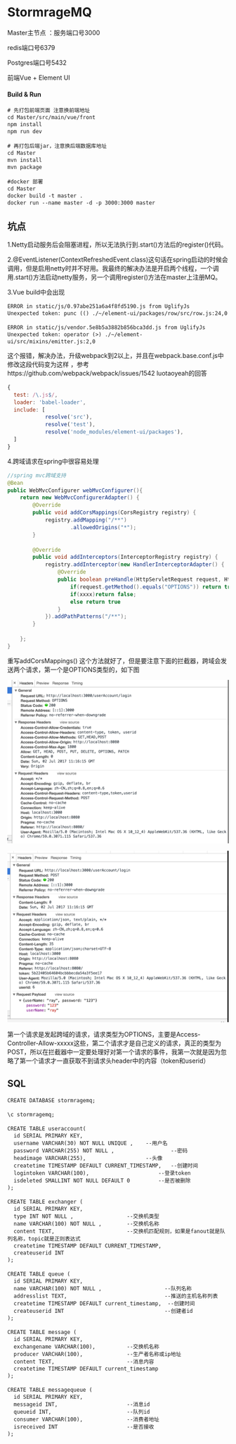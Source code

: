 # StormrageMQ
Master主节点 ：服务端口号3000

redis端口号6379

Postgres端口号5432

前端Vue + Element UI

#### Build & Run

```shell
# 先打包前端页面 注意换前端地址
cd Master/src/main/vue/front
npm install
npm run dev

# 再打包后端jar，注意换后端数据库地址
cd Master
mvn install 
mvn package

#docker 部署
cd Master
docker build -t master .
docker run --name master -d -p 3000:3000 master
```

## 坑点

1.Netty启动服务后会阻塞进程，所以无法执行到.start()方法后的register()代码。

2.@EventListener(ContextRefreshedEvent.class)这句话在spring启动的时候会调用，但是启用netty时并不好用。我最终的解决办法是开启两个线程，一个调用.start()方法启动netty服务，另一个调用register()方法在master上注册MQ。

3.Vue build中会出现

```
ERROR in static/js/0.97abe251a6a4f8fd5190.js from UglifyJs
Unexpected token: punc (() ./~/element-ui/packages/row/src/row.js:24,0

ERROR in static/js/vendor.5e8b5a3882b856bca3dd.js from UglifyJs
Unexpected token: operator (>) ./~/element-ui/src/mixins/emitter.js:2,0
```

这个报错，解决办法，升级webpack到2以上，并且在webpack.base.conf.js中修改这段代码变为这样 ，参考https://github.com/webpack/webpack/issues/1542  luotaoyeah的回答

```js
{
  test: /\.js$/,
  loader: 'babel-loader',
  include: [
  			resolve('src'), 
  			resolve('test'), 
  			resolve('node_modules/element-ui/packages'), 											resolve('node_modules/element-ui/src')
  ]
}
```

4.跨域请求在spring中很容易处理

```java
//spring mvc跨域支持
@Bean
public WebMvcConfigurer webMvcConfigurer(){
    return new WebMvcConfigurerAdapter() {
        @Override
        public void addCorsMappings(CorsRegistry registry) {
            registry.addMapping("/**")
                    .allowedOrigins("*");
        }

        @Override
        public void addInterceptors(InterceptorRegistry registry) {
            registry.addInterceptor(new HandlerInterceptorAdapter() {
                @Override
                public boolean preHandle(HttpServletRequest request, HttpServletResponse response, Object handler) throws Exception {
                    if(request.getMethod().equals("OPTIONS")) return true;      //跨域的请求
                    if(xxxx)return false;
                    else return true
                }
            }).addPathPatterns("/**");
        }

    };
}
```

重写addCorsMappings() 这个方法就好了，但是要注意下面的拦截器，跨域会发送两个请求，第一个是OPTIONS类型的，如下图

![1](README_IMG/1.png)

![2](README_IMG/2.png)

第一个请求是发起跨域的请求，请求类型为OPTIONS，主要是Access-Controller-Allow-xxxxx这些，第二个请求才是自己定义的请求，真正的类型为POST，所以在拦截器中一定要处理好对第一个请求的事件，我第一次就是因为忽略了第一个请求才一直获取不到请求头header中的内容（token和userid）

## SQL

```mysql
CREATE DATABASE stormragemq;

\c stormragemq;

CREATE TABLE useraccount(
  id SERIAL PRIMARY KEY,
  username VARCHAR(30) NOT NULL UNIQUE ,	--用户名
  password VARCHAR(255) NOT NULL ,					--密码
  headimage VARCHAR(255),					--头像
  createtime TIMESTAMP DEFAULT CURRENT_TIMESTAMP,	--创建时间
  logintoken VARCHAR(100),						--登录token
  isdeleted SMALLINT NOT NULL DEFAULT 0			--是否被删除
);

CREATE TABLE exchanger (
  id SERIAL PRIMARY KEY,
  type INT NOT NULL ,                 --交换机类型
  name VARCHAR(100) NOT NULL ,        --交换机名称
  content TEXT,                       --交换机匹配规则，如果是fanout就是队列名称，topic就是正则表达式
  createtime TIMESTAMP DEFAULT CURRENT_TIMESTAMP,
  createuserid INT
);

CREATE TABLE queue (
  id SERIAL PRIMARY KEY,
  name VARCHAR(100) NOT NULL ,                    --队列名称
  addresslist TEXT,                               --推送的主机名称列表
  createtime TIMESTAMP DEFAULT current_timestamp,  --创建时间
  createuserid INT                                --创建者id
);

CREATE TABLE message (
  id SERIAL PRIMARY KEY,
  exchangename VARCHAR(100),          --交换机名称
  producer VARCHAR(100),              --生产者名称或ip地址
  content TEXT,                       --消息内容
  createtime TIMESTAMP DEFAULT current_timestamp
);

CREATE TABLE messagequeue (
  id SERIAL PRIMARY KEY,
  messageid INT,                      --消息id
  queueid INT,                        --队列id
  consumer VARCHAR(100),              --消费者地址
  isreceived INT                      --是否接收
);

```

